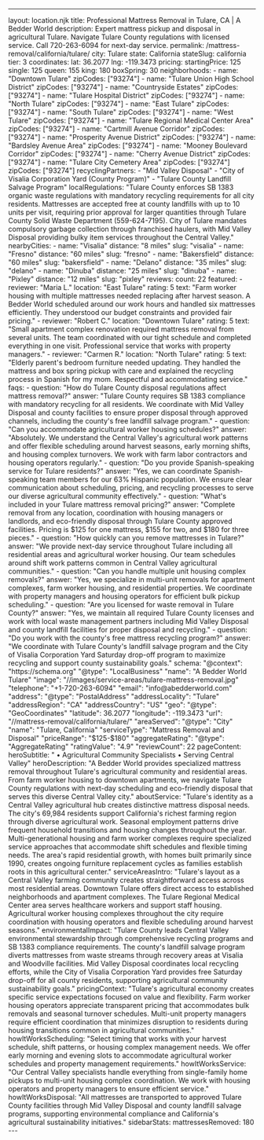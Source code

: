 ---
layout: location.njk
title: Professional Mattress Removal in Tulare, CA | A Bedder World
description: Expert mattress pickup and disposal in agricultural Tulare. Navigate Tulare County regulations with licensed service. Call 720-263-6094 for next-day service.
permalink: /mattress-removal/california/tulare/
city: Tulare state: California stateSlug: california tier: 3 coordinates: lat: 36.2077 lng: -119.3473 pricing: startingPrice: 125 single: 125 queen: 155 king: 180 boxSpring: 30 neighborhoods: - name: "Downtown Tulare" zipCodes: ["93274"] - name: "Tulare Union High School District" zipCodes: ["93274"] - name: "Countryside Estates" zipCodes: ["93274"] - name: "Tulare Hospital District" zipCodes: ["93274"] - name: "North Tulare" zipCodes: ["93274"] - name: "East Tulare" zipCodes: ["93274"] - name: "South Tulare" zipCodes: ["93274"] - name: "West Tulare" zipCodes: ["93274"] - name: "Tulare Regional Medical Center Area" zipCodes: ["93274"] - name: "Cartmill Avenue Corridor" zipCodes: ["93274"] - name: "Prosperity Avenue District" zipCodes: ["93274"] - name: "Bardsley Avenue Area" zipCodes: ["93274"] - name: "Mooney Boulevard Corridor" zipCodes: ["93274"] - name: "Cherry Avenue District" zipCodes: ["93274"] - name: "Tulare City Cemetery Area" zipCodes: ["93274"] zipCodes: ["93274"] recyclingPartners: - "Mid Valley Disposal" - "City of Visalia Corporation Yard (County Program)" - "Tulare County Landfill Salvage Program" localRegulations: "Tulare County enforces SB 1383 organic waste regulations with mandatory recycling requirements for all city residents. Mattresses are accepted free at county landfills with up to 10 units per visit, requiring prior approval for larger quantities through Tulare County Solid Waste Department (559-624-7195). City of Tulare mandates compulsory garbage collection through franchised haulers, with Mid Valley Disposal providing bulky item services throughout the Central Valley." nearbyCities: - name: "Visalia" distance: "8 miles" slug: "visalia" - name: "Fresno" distance: "60 miles" slug: "fresno" - name: "Bakersfield" distance: "60 miles" slug: "bakersfield" - name: "Delano" distance: "35 miles" slug: "delano" - name: "Dinuba" distance: "25 miles" slug: "dinuba" - name: "Pixley" distance: "12 miles" slug: "pixley" reviews: count: 22 featured: - reviewer: "Maria L." location: "East Tulare" rating: 5 text: "Farm worker housing with multiple mattresses needed replacing after harvest season. A Bedder World scheduled around our work hours and handled six mattresses efficiently. They understood our budget constraints and provided fair pricing." - reviewer: "Robert C." location: "Downtown Tulare" rating: 5 text: "Small apartment complex renovation required mattress removal from several units. The team coordinated with our tight schedule and completed everything in one visit. Professional service that works with property managers." - reviewer: "Carmen R." location: "North Tulare" rating: 5 text: "Elderly parent's bedroom furniture needed updating. They handled the mattress and box spring pickup with care and explained the recycling process in Spanish for my mom. Respectful and accommodating service." faqs: - question: "How do Tulare County disposal regulations affect mattress removal?" answer: "Tulare County requires SB 1383 compliance with mandatory recycling for all residents. We coordinate with Mid Valley Disposal and county facilities to ensure proper disposal through approved channels, including the county's free landfill salvage program." - question: "Can you accommodate agricultural worker housing schedules?" answer: "Absolutely. We understand the Central Valley's agricultural work patterns and offer flexible scheduling around harvest seasons, early morning shifts, and housing complex turnovers. We work with farm labor contractors and housing operators regularly." - question: "Do you provide Spanish-speaking service for Tulare residents?" answer: "Yes, we can coordinate Spanish-speaking team members for our 63% Hispanic population. We ensure clear communication about scheduling, pricing, and recycling processes to serve our diverse agricultural community effectively." - question: "What's included in your Tulare mattress removal pricing?" answer: "Complete removal from any location, coordination with housing managers or landlords, and eco-friendly disposal through Tulare County approved facilities. Pricing is $125 for one mattress, $155 for two, and $180 for three pieces." - question: "How quickly can you remove mattresses in Tulare?" answer: "We provide next-day service throughout Tulare including all residential areas and agricultural worker housing. Our team schedules around shift work patterns common in Central Valley agricultural communities." - question: "Can you handle multiple unit housing complex removals?" answer: "Yes, we specialize in multi-unit removals for apartment complexes, farm worker housing, and residential properties. We coordinate with property managers and housing operators for efficient bulk pickup scheduling." - question: "Are you licensed for waste removal in Tulare County?" answer: "Yes, we maintain all required Tulare County licenses and work with local waste management partners including Mid Valley Disposal and county landfill facilities for proper disposal and recycling." - question: "Do you work with the county's free mattress recycling program?" answer: "We coordinate with Tulare County's landfill salvage program and the City of Visalia Corporation Yard Saturday drop-off program to maximize recycling and support county sustainability goals." schema: "@context": "https://schema.org" "@type": "LocalBusiness" "name": "A Bedder World Tulare" "image": "//images/service-areas/tulare-mattress-removal.jpg" "telephone": "+1-720-263-6094" "email": "info@abedderworld.com" "address": "@type": "PostalAddress" "addressLocality": "Tulare" "addressRegion": "CA" "addressCountry": "US" "geo": "@type": "GeoCoordinates" "latitude": 36.2077 "longitude": -119.3473 "url": "//mattress-removal/california/tulare/" "areaServed": "@type": "City" "name": "Tulare, California" "serviceType": "Mattress Removal and Disposal" "priceRange": "$125-$180" "aggregateRating": "@type": "AggregateRating" "ratingValue": "4.9" "reviewCount": 22 pageContent: heroSubtitle: " • Agricultural Community Specialists • Serving Central Valley" heroDescription: "A Bedder World provides specialized mattress removal throughout Tulare's agricultural community and residential areas. From farm worker housing to downtown apartments, we navigate Tulare County regulations with next-day scheduling and eco-friendly disposal that serves this diverse Central Valley city." aboutService: "Tulare's identity as a Central Valley agricultural hub creates distinctive mattress disposal needs. The city's 69,984 residents support California's richest farming region through diverse agricultural work. Seasonal employment patterns drive frequent household transitions and housing changes throughout the year. Multi-generational housing and farm worker complexes require specialized service approaches that accommodate shift schedules and flexible timing needs. The area's rapid residential growth, with homes built primarily since 1990, creates ongoing furniture replacement cycles as families establish roots in this agricultural center." serviceAreasIntro: "Tulare's layout as a Central Valley farming community creates straightforward access across most residential areas. Downtown Tulare offers direct access to established neighborhoods and apartment complexes. The Tulare Regional Medical Center area serves healthcare workers and support staff housing. Agricultural worker housing complexes throughout the city require coordination with housing operators and flexible scheduling around harvest seasons." environmentalImpact: "Tulare County leads Central Valley environmental stewardship through comprehensive recycling programs and SB 1383 compliance requirements. The county's landfill salvage program diverts mattresses from waste streams through recovery areas at Visalia and Woodville facilities. Mid Valley Disposal coordinates local recycling efforts, while the City of Visalia Corporation Yard provides free Saturday drop-off for all county residents, supporting agricultural community sustainability goals." pricingContext: "Tulare's agricultural economy creates specific service expectations focused on value and flexibility. Farm worker housing operators appreciate transparent pricing that accommodates bulk removals and seasonal turnover schedules. Multi-unit property managers require efficient coordination that minimizes disruption to residents during housing transitions common in agricultural communities." howItWorksScheduling: "Select timing that works with your harvest schedule, shift patterns, or housing complex management needs. We offer early morning and evening slots to accommodate agricultural worker schedules and property management requirements." howItWorksService: "Our Central Valley specialists handle everything from single-family home pickups to multi-unit housing complex coordination. We work with housing operators and property managers to ensure efficient service." howItWorksDisposal: "All mattresses are transported to approved Tulare County facilities through Mid Valley Disposal and county landfill salvage programs, supporting environmental compliance and California's agricultural sustainability initiatives." sidebarStats: mattressesRemoved: 180 ---